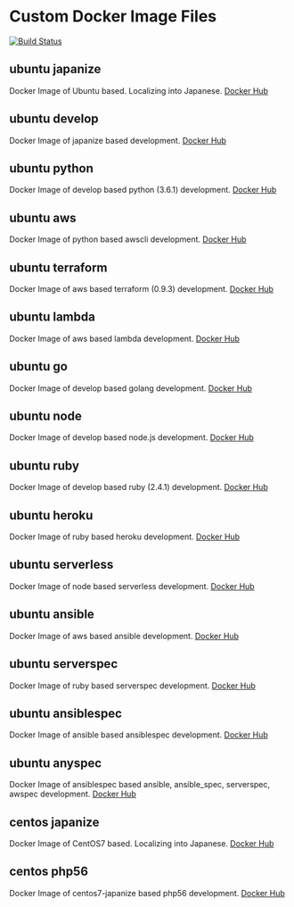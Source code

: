 # Custom Docker Image Files
[![Build Status](https://travis-ci.org/Ricordanza/Dockerfiles.svg?branch=master)](https://travis-ci.org/Ricordanza/Dockerfiles)
## ubuntu japanize
Docker Image of Ubuntu based.
Localizing into Japanese.
[Docker Hub](https://hub.docker.com/r/ricordanza/japanize/)
## ubuntu develop
Docker Image of japanize based development.
[Docker Hub](https://hub.docker.com/r/ricordanza/develop/)
## ubuntu python
Docker Image of develop based python (3.6.1) development.
[Docker Hub](https://hub.docker.com/r/ricordanza/python/)
## ubuntu aws
Docker Image of python based awscli development.
[Docker Hub](https://hub.docker.com/r/ricordanza/aws/)
## ubuntu terraform
Docker Image of aws based terraform (0.9.3) development.
[Docker Hub](https://hub.docker.com/r/ricordanza/lambda/)
## ubuntu lambda
Docker Image of aws based lambda development.
[Docker Hub](https://hub.docker.com/r/ricordanza/lambda/)
## ubuntu go
Docker Image of develop based golang development.
[Docker Hub](https://hub.docker.com/r/ricordanza/go/)
## ubuntu node
Docker Image of develop based node.js development.
[Docker Hub](https://hub.docker.com/r/ricordanza/node/)
## ubuntu ruby
Docker Image of develop based ruby (2.4.1) development.
[Docker Hub](https://hub.docker.com/r/ricordanza/ruby/)
## ubuntu heroku
Docker Image of ruby based heroku development.
[Docker Hub](https://hub.docker.com/r/ricordanza/heroku/)
## ubuntu serverless
Docker Image of node based serverless development.
[Docker Hub](https://hub.docker.com/r/ricordanza/serverless/)
## ubuntu ansible
Docker Image of aws based ansible development.
[Docker Hub](https://hub.docker.com/r/ricordanza/ansible/)
## ubuntu serverspec
Docker Image of ruby based serverspec development.
[Docker Hub](https://hub.docker.com/r/ricordanza/serverspec/)
## ubuntu ansiblespec
Docker Image of ansible based ansiblespec development.
[Docker Hub](https://hub.docker.com/r/ricordanza/ansiblespec/)
## ubuntu anyspec
Docker Image of ansiblespec based ansible, ansible_spec, serverspec, awspec development.
[Docker Hub](https://hub.docker.com/r/ricordanza/anyspec/)
## centos japanize
Docker Image of CentOS7 based. Localizing into Japanese.
[Docker Hub](https://hub.docker.com/r/ricordanza/centos7-japanize/)
## centos php56
Docker Image of centos7-japanize based php56 development.
[Docker Hub](https://hub.docker.com/r/ricordanza/centos7-php56/)
